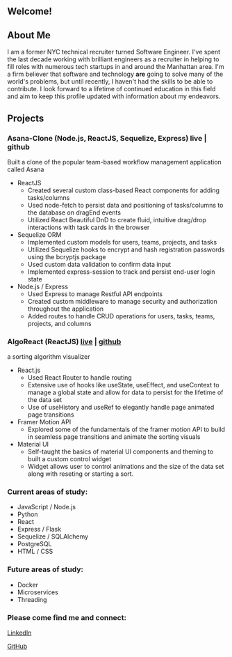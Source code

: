 ## Welcome!

## About Me

I am a former NYC technical recruiter turned Software Engineer.  I've spent the last decade working with brilliant engineers as a recruiter in helping to fill roles with numerous tech startups in and around the Manhattan area.  I'm a firm believer that software and technology **are** going to solve many of the world's problems, but until recently, I haven't had the skills to be able to contribute. I look forward to a lifetime of continued education in this field and aim to keep this profile updated with information about my endeavors.  

## Projects

### Asana-Clone   (Node.js, ReactJS, Sequelize, Express)								live | github 
Built a clone of the popular team-based workflow management application called Asana 

- ReactJS
  - Created several custom class-based React components for adding tasks/columns
  - Used node-fetch to persist data and positioning of tasks/columns to the database on dragEnd events 
  - Utilized React Beautiful DnD to create fluid, intuitive drag/drop interactions with task cards in the browser
- Sequelize ORM
  - Implemented custom models for users, teams, projects, and tasks
  - Utilized Sequelize hooks to encrypt and hash registration passwords using the bcryptjs package
  - Used custom data validation to confirm data input
  - Implemented express-session to track and persist end-user login state
- Node.js / Express
  - Used Express to manage Restful API endpoints
  - Created custom middleware to manage security and authorization throughout the application
  - Added routes to handle CRUD operations for users, tasks, teams, projects, and columns

### AlgoReact   (ReactJS) [live](https://blooming-temple-88295.herokuapp.com/) | [github](https://github.com/ColeRutledge/algo-react)
a sorting algorithm visualizer

- React.js 
  - Used React Router to handle routing
  - Extensive use of hooks like useState, useEffect, and useContext to manage a global state and allow for data to persist for the lifetime of the data set
  - Use of useHistory and useRef to elegantly handle page animated page transitions
- Framer Motion API 
  - Explored some of the fundamentals of the framer motion API to build in seamless page transitions and animate the sorting visuals
- Material UI 
  - Self-taught the basics of material UI components and theming to built a custom control widget
  - Widget allows user to control animations and the size of the data set along with reseting or starting a sort.


### Current areas of study:
- JavaScript / Node.js
- Python
- React
- Express / Flask
- Sequelize / SQLAlchemy
- PostgreSQL
- HTML / CSS

### Future areas of study:
- Docker
- Microservices
- Threading





### Please come find me and connect:
[LinkedIn](https://www.linkedin.com/in/colerutledge)

[GitHub](https://github.com/ColeRutledge)
